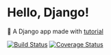 # Hello, Django!

:memo: A Django app made with [tutorial](https://docs.djangoproject.com/en/1.9/intro/) 

[![Build Status](https://travis-ci.org/felipemfp/hello-django.svg?branch=master)](https://travis-ci.org/felipemfp/hello-django) [![Coverage Status](https://coveralls.io/repos/github/felipemfp/hello-django/badge.svg?branch=master)](https://coveralls.io/github/felipemfp/hello-django?branch=master)
